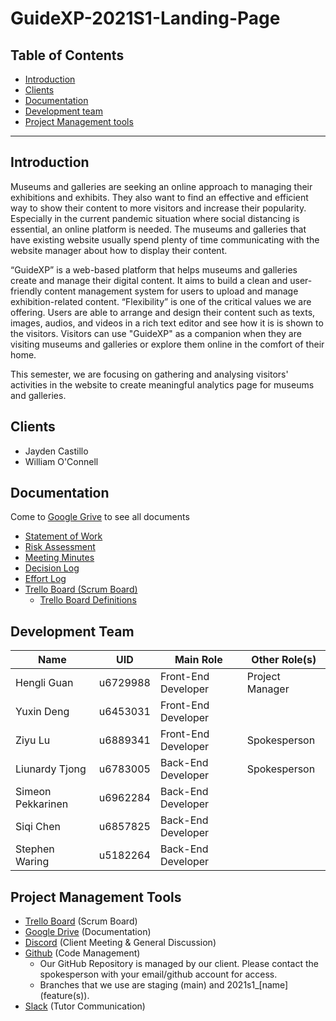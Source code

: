 # GuideXP-2021S1-Landing-Page

## Table of Contents

  - <a href="#introduction">Introduction</a>
  - <a href="#clients">Clients</a>
  - <a href="#documentation">Documentation</a>
  - <a href="#development-team">Development team</a>
  - <a href="#project-management-tools">Project Management tools</a>

------

## Introduction

Museums and galleries are seeking an online approach to managing their exhibitions and exhibits. They also want to find an effective and efficient way to show their content to more visitors and increase their popularity. Especially in the current pandemic situation where social distancing is essential, an online platform is needed. The museums and galleries that have existing website usually spend plenty of time communicating with the website manager about how to display their content. 

“GuideXP” is a web-based platform that helps museums and galleries create and manage their digital content. It aims to build a clean and user-friendly content management system for users to upload and manage exhibition-related content. “Flexibility” is one of the critical values we are offering. Users are able to arrange and design their content such as texts, images, audios, and videos in a rich text editor and see how it is is shown to the visitors. Visitors can use "GuideXP" as a companion when they are visiting museums and galleries or explore them online in the comfort of their home.

This semester, we are focusing on gathering and analysing visitors' activities in the website to create meaningful analytics page for museums and galleries.

## Clients

* Jayden Castillo
* William O'Connell

## Documentation 

Come to <a href="https://drive.google.com/drive/folders/1EYXEEm-YDQSSjJCPR3694MO68n5TeR-T">Google Grive</a> to see all documents

  - <a href="https://drive.google.com/file/d/1sP_v91aHQlqXuWkfiF-i0ROkoHq5RK8X/view?usp=sharing">Statement of Work</a>
  - <a href="https://drive.google.com/file/d/1ATJ03fvK11z5SPeqefi_lI6GgIHnUsdF/view?usp=sharing">Risk Assessment</a>
  - <a href="https://drive.google.com/drive/folders/1dshUyOuY8a0LKLcZ50IHCY3lKOzUluOJ?usp=sharing">Meeting Minutes</a>
  - <a href="https://drive.google.com/file/d/1FdSaCMYR1OJ0aiTvRTQWP8Y01rBmyY1Y/view?usp=sharing">Decision Log</a>
  - <a href="https://drive.google.com/file/d/1qh9WFdYa0iRUFgN1od0I5yPe_ioIbJMZ/view?usp=sharing">Effort Log</a>
  - <a href="https://trello.com/invite/b/NKVZUMAt/6ac61333654528777c30f5e451807830/guidexp-techlauncher-sem-1-2021">Trello Board (Scrum Board)</a>
    - [Trello Board Definitions](https://drive.google.com/file/d/1H9Th9iIIG1TnO3qsSb__zL2MSm4-hzFr/view?usp=sharing)

## Development Team

| Name              | UID      | Main Role           | Other Role(s)   |
| ----------------- | -------- | ------------------- | --------------- |
| Hengli Guan       | u6729988 | Front-End Developer | Project Manager |
| Yuxin Deng        | u6453031 | Front-End Developer |                 |
| Ziyu Lu           | u6889341 | Front-End Developer | Spokesperson    |
| Liunardy Tjong    | u6783005 | Back-End Developer  | Spokesperson    |
| Simeon Pekkarinen | u6962284 | Back-End Developer  |                 |
| Siqi Chen         | u6857825 | Back-End Developer  |                 |
| Stephen Waring    | u5182264 | Back-End Developer  |                 |

## Project Management Tools

* [Trello Board](https://trello.com/invite/b/NKVZUMAt/6ac61333654528777c30f5e451807830/guidexp-techlauncher-sem-1-2021) (Scrum Board)
* [Google Drive](https://drive.google.com/drive/folders/1EYXEEm-YDQSSjJCPR3694MO68n5TeR-T) (Documentation)
* [Discord](https://discord.gg/M9YPq77d) (Client Meeting & General Discussion)
* [Github](https://github.com/GuideXP/guidexp/tree/staging) (Code Management)
  * Our GitHub Repository is managed by our client. Please contact the spokesperson with your email/github account for access.
  * Branches that we use are staging (main) and 2021s1_[name] (feature(s)).
* [Slack](https://app.slack.com/client/T01LSELGRL3/C01Q9FTLC04) (Tutor Communication)

